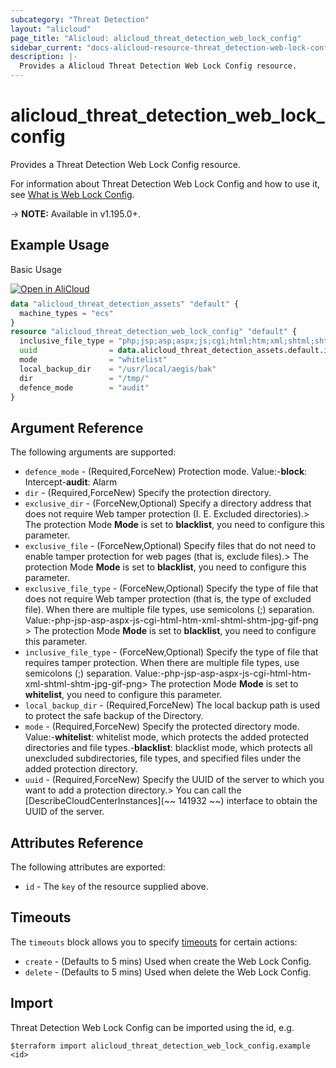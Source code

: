 ```yaml
---
subcategory: "Threat Detection"
layout: "alicloud"
page_title: "Alicloud: alicloud_threat_detection_web_lock_config"
sidebar_current: "docs-alicloud-resource-threat_detection-web-lock-config"
description: |-
  Provides a Alicloud Threat Detection Web Lock Config resource.
---
```


# alicloud_threat_detection_web_lock_config

Provides a Threat Detection Web Lock Config resource.

For information about Threat Detection Web Lock Config and how to use it, see [What is Web Lock Config](https://www.alibabacloud.com/help/en/security-center/developer-reference/api-sas-2018-12-03-modifyweblockstart).

-> **NOTE:** Available in v1.195.0+.

## Example Usage

Basic Usage

<div style="display: block;margin-bottom: 40px;"><div class="oics-button" style="float: right;position: absolute;margin-bottom: 10px;">
  <a href="https://api.aliyun.com/terraform?resource=alicloud_threat_detection_web_lock_config&exampleId=c04a408e-7104-4fa2-c2b3-c5db5bdcf0f0f85836f6&activeTab=example&spm=docs.r.threat_detection_web_lock_config.0.c04a408e71&intl_lang=EN_US" target="_blank">
    <img alt="Open in AliCloud" src="https://img.alicdn.com/imgextra/i1/O1CN01hjjqXv1uYUlY56FyX_!!6000000006049-55-tps-254-36.svg" style="max-height: 44px; max-width: 100%;">
  </a>
</div></div>

```terraform
data "alicloud_threat_detection_assets" "default" {
  machine_types = "ecs"
}
resource "alicloud_threat_detection_web_lock_config" "default" {
  inclusive_file_type = "php;jsp;asp;aspx;js;cgi;html;htm;xml;shtml;shtm;jpg"
  uuid                = data.alicloud_threat_detection_assets.default.ids.0
  mode                = "whitelist"
  local_backup_dir    = "/usr/local/aegis/bak"
  dir                 = "/tmp/"
  defence_mode        = "audit"
}
```

## Argument Reference

The following arguments are supported:
* `defence_mode` - (Required,ForceNew) Protection mode. Value:-**block**: Intercept-**audit**: Alarm
* `dir` - (Required,ForceNew) Specify the protection directory.
* `exclusive_dir` - (ForceNew,Optional) Specify a directory address that does not require Web tamper protection (I. E. Excluded directories).> The protection Mode **Mode** is set to **blacklist**, you need to configure this parameter.
* `exclusive_file` - (ForceNew,Optional) Specify files that do not need to enable tamper protection for web pages (that is, exclude files).> The protection Mode **Mode** is set to **blacklist**, you need to configure this parameter.
* `exclusive_file_type` - (ForceNew,Optional) Specify the type of file that does not require Web tamper protection (that is, the type of excluded file). When there are multiple file types, use semicolons (;) separation. Value:-php-jsp-asp-aspx-js-cgi-html-htm-xml-shtml-shtm-jpg-gif-png > The protection Mode **Mode** is set to **blacklist**, you need to configure this parameter.
* `inclusive_file_type` - (ForceNew,Optional) Specify the type of file that requires tamper protection. When there are multiple file types, use semicolons (;) separation. Value:-php-jsp-asp-aspx-js-cgi-html-htm-xml-shtml-shtm-jpg-gif-png> The protection Mode **Mode** is set to **whitelist**, you need to configure this parameter.
* `local_backup_dir` - (Required,ForceNew) The local backup path is used to protect the safe backup of the Directory.
* `mode` - (Required,ForceNew) Specify the protected directory mode. Value:-**whitelist**: whitelist mode, which protects the added protected directories and file types.-**blacklist**: blacklist mode, which protects all unexcluded subdirectories, file types, and specified files under the added protection directory.
* `uuid` - (Required,ForceNew) Specify the UUID of the server to which you want to add a protection directory.> You can call the [DescribeCloudCenterInstances](~~ 141932 ~~) interface to obtain the UUID of the server.



## Attributes Reference

The following attributes are exported:
* `id` - The `key` of the resource supplied above.

## Timeouts

The `timeouts` block allows you to specify [timeouts](https://www.terraform.io/docs/configuration-0-11/resources.html#timeouts) for certain actions:
* `create` - (Defaults to 5 mins) Used when create the Web Lock Config.
* `delete` - (Defaults to 5 mins) Used when delete the Web Lock Config.

## Import

Threat Detection Web Lock Config can be imported using the id, e.g.

```shell
$terraform import alicloud_threat_detection_web_lock_config.example <id>
```